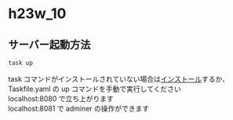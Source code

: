 # h23w_10

## サーバー起動方法

```bash
task up
```

task コマンドがインストールされていない場合は[インストール](https://taskfile.dev/installation/)するか、Taskfile.yaml の up コマンドを手動で実行してください  
localhost:8080 で立ち上がります  
localhost:8081 で adminer の操作ができます
